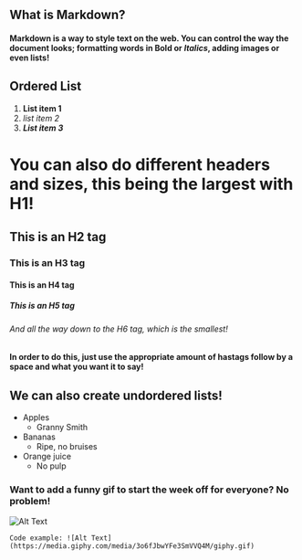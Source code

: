 ## What is Markdown?
#### Markdown is a way to style text on the web. You can control the way the document looks; formatting words in **Bold** or *Italics*, adding images or even lists!

## Ordered List

1. **List item 1**
2. *list item 2*
3. ***List item 3***

# You can also do different headers and sizes, this being the largest with H1!

## This is an H2 tag

### This is an H3 tag

#### This is an H4 tag

##### This is an H5 tag

###### And all the way down to the H6 tag, which is the smallest!

#### In order to do this, just use the appropriate amount of hastags follow by a space and what you want it to say!

## We can also create undordered lists! 

* Apples
  * Granny Smith 
* Bananas
  * Ripe, no bruises 
* Orange juice 
  * No pulp  

### Want to add a funny gif to start the week off for everyone? No problem!

![Alt Text](https://media.giphy.com/media/3o6fJbwYFe3SmVVQ4M/giphy.gif)

```Code example: ![Alt Text](https://media.giphy.com/media/3o6fJbwYFe3SmVVQ4M/giphy.gif)```
